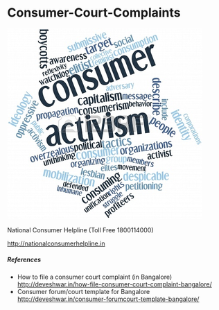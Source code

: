 # Consumer-Court-Complaints

![16579897-abstract-word-cloud-for-consumer-activism-with-related-tags-and-terms](./16579897-abstract-word-cloud-for-consumer-activism-with-related-tags-and-terms.jpg)

National Consumer Helpline (Toll Free 1800114000)

http://nationalconsumerhelpline.in

##### References
- How to file a consumer court complaint (in Bangalore) http://deveshwar.in/how-file-consumer-court-complaint-bangalore/
- Consumer forum/court template for Bangalore http://deveshwar.in/consumer-forumcourt-template-bangalore/
